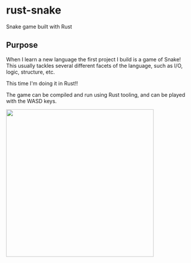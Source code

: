 # rust-snake
Snake game built with Rust

## Purpose
When I learn a new language the first project I build is a game of Snake! This usually tackles several
different facets of the language, such as I/O, logic, structure, etc. 

This time I'm doing it in Rust!! 

The game can be compiled and run using Rust tooling, and can be played with the WASD keys. 

<img src="https://github.com/Rodhlann/rust-snake/assets/14314575/4c5efbc8-ffbd-47bb-a74d-39aa90b91940" width="400">

